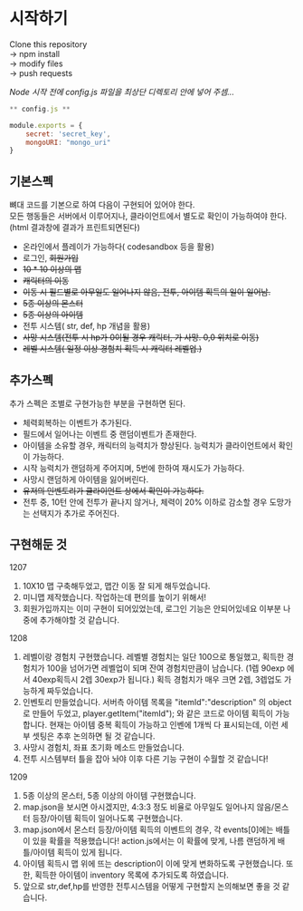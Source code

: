 # 시작하기

Clone this repository \
-> npm install        \
-> modify files       \
-> push requests

*Node 시작 전에 _config.js_ 파일을 최상단 디렉토리 안에 넣어 주셈...*

```javascript
** config.js ** 

module.exports = {
    secret: 'secret_key',
    mongoURI: "mongo_uri"
}
```

## 기본스펙

뼈대 코드를 기본으로 하여 다음이 구현되어 있어야 한다.  
모든 행동들은 서버에서 이루어지나, 클라이언트에서 별도로 확인이 가능하여야 한다.(html 결과창에 결과가 프린트되면된다)
- 온라인에서 플레이가 가능하다( codesandbox 등을 활용)  
- 로그인, ~~회원가입~~
- ~~10 * 10 이상의 맵~~
- ~~캐릭터의 이동~~
- ~~이동 시 필드별로 아무일도 일어나지 않음, 전투, 아이템 획득의 일이 일어남.~~
- ~~5종 이상의 몬스터~~ 
- ~~5종 이상의 아이템~~  
- 전투 시스템( str, def, hp 개념을 활용)  
- ~~사망 시스템(전투 시 hp가 0이될 경우 캐릭터, 가 사망. 0,0 위치로 이동)~~
- ~~레벨 시스템( 일정 이상 경험치 획득 시 캐릭터 레벨업.)~~

## 추가스펙

추가 스펙은 조별로 구현가능한 부분을 구현하면 된다.


- 체력회복하는 이벤트가 추가된다.
- 필드에서 일어나는 이벤트 중 랜덤이벤트가 존재한다.  
- 아이템을 소유할 경우, 캐릭터의 능력치가 향상된다. 능력치가 클라이언트에서 확인이 가능하다.  
- 시작 능력치가 랜덤하게 주어지며, 5번에 한하여 재시도가 가능하다. 
- 사망시 랜덤하게 아이템을 잃어버린다.  
- ~~유저의 인벤토리가 클라이언트 상에서 확인이 가능하다.~~
- 전투 중, 10턴 안에 전투가 끝나지 않거나, 체력이 20% 이하로 감소할 경우 도망가는 선택지가 추가로 주어진다.

## 구현해둔 것 

1207
1. 10X10 맵 구축해두었고, 맵간 이동 잘 되게 해두었습니다. 
2. 미니맵 제작했습니다. 작업하는데 편의를 높이기 위해서!
3. 회원가입까지는 이미 구현이 되어있었는데, 로그인 기능은 안되어있네요 이부분 나중에 추가해야할 것 같습니다. 

1208
1. 레벨이랑 경험치 구현했습니다. 레벨별 경험치는 일단 100으로 통일했고, 획득한 경험치가 100을 넘어가면 레벨업이 되며 잔여 경험치만큼이 남습니다. 
    (1렙 90exp 에서 40exp획득시 2렙 30exp가 됩니다.) 획득 경험치가 매우 크면 2렙, 3렙업도 가능하게 짜두었습니다. 
2. 인벤토리 만들었습니다. 
    서버측 아이템 목록을 "itemId":"description" 의 object로 만들어 두었고, 
    player.getItem("itemId"); 와 같은 코드로 아이템 획득이 가능합니다. 
    현재는 아이템 중복 획득이 가능하고 인벤에 1개씩 다 표시되는데, 이런 세부 셋팅은 추후 논의하면 될 것 같습니다. 
3. 사망시 경험치, 좌표 초기화 메소드 만들었습니다. 
4. 전투 시스템부터 틀을 잡아 놔야 이후 다른 기능 구현이 수월할 것 같습니다! 

1209
1. 5종 이상의 몬스터, 5종 이상의 아이템 구현했습니다.  
2. map.json을 보시면 아시겠지만, 4:3:3 정도 비율로 아무일도 일어나지 않음/몬스터 등장/아이템 획득이 일어나도록 구현했습니다.  
3. map.json에서 몬스터 등장/아이템 획득의 이벤트의 경우, 각 events[0]에는 배틀이 있을 확률을 적용했습니다! action.js에서는 이 확률에 맞게, 나름 랜덤하게 배틀/아이템 획득이 있게 됩니다.  
4. 아이템 획득시 맵 위에 뜨는 description이 이에 맞게 변화하도록 구현했습니다. 또한, 획득한 아이템이 inventory 목록에 추가되도록 하였습니다.  
5. 앞으로 str,def,hp를 반영한 전투시스템을 어떻게 구현할지 논의해보면 좋을 것 같습니다.  
  
